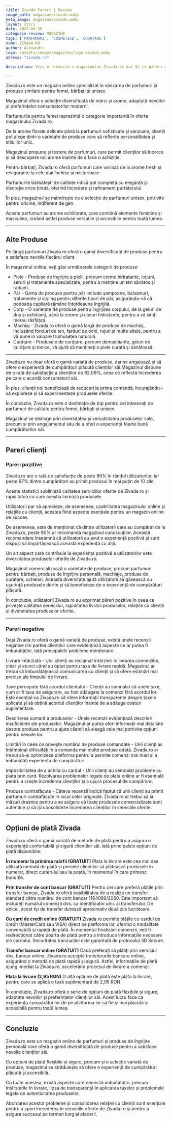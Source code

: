 ```yaml
---
title: Zivada Pareri | Review 
image_path: magazine/zivada.webp
meta_image: magazine/zivada.webp
layout: stiri
date: 2023-04-30
categorie-review: MAGAZINE
tags: ['PARFUMURI', 'COSMETICE', 'CURAȚARE']
nume: ZIVADA.RO
author: Alexandru
logo: /assets/images/magazine/logo-zivada.webp
adresa: "zivada.ro"

description: Vezi o recenzie a magazinului Zivada.ro dar Și ce păreri au clienții despre platformă, produse și comenzi.

---
```


<span class="drop-caps">Z</span>ivada.ro este un magazin online specializat în vânzarea de parfumuri și produse similare pentru femei, bărbați și unisex. 

Magazinul oferă o selecție diversificată de mărci și arome, adaptată nevoilor și preferințelor consumatorilor moderni.

Parfumurile pentru femei reprezintă o categorie importantă în oferta magazinului Zivada.ro. 

De la arome florale delicate până la parfumuri sofisticate și senzuale, clienții pot alege dintr-o varietate de produse care să reflecte personalitatea și stilul lor unic.

Magazinul propune și testere de parfumuri, care permit clienților să încerce și să descopere noi arome înainte de a face o achiziție.

Pentru bărbați, Zivada.ro oferă parfumuri care variază de la arome fresh și revigorante la cele mai închise și misterioase.

Parfumurile bărbătești de calitate ridică pot completa cu eleganță și discreție orice ținută, oferind încredere și rafinament purtătorului.

În plus, magazinul se mândrește cu o selecție de parfumuri unisex, potrivite pentru oricine, indiferent de gen. 

Aceste parfumuri au arome echilibrate, care combină elemente feminine și masculine, creând astfel produse versatile și accesibile pentru toată lumea.

---
## Alte Produse

Pe lângă parfumuri Zivada.ro oferă o gamă diversificată de produse pentru a satisface nevoile fiecărui client. 

În magazinul online, veți găsi următoarele categorii de produse:

- Piele - Produse de îngrijire a pielii, precum creme hidratante, loțiuni, seruri și tratamente specializate, pentru a menține un ten sănătos și radiant.
- Păr - Gama de produse pentru păr include șampoane, balsamuri, tratamente și styling pentru diferite tipuri de păr, asigurându-vă că podoaba capilară rămâne întotdeauna îngrijită.
- Corp - O varietate de produse pentru îngrijirea corpului, de la geluri de duș și exfolianți, până la creme și uleiuri hidratante, pentru a vă simți mereu răsfățați.
- Machiaj - Zivada.ro oferă o gamă largă de produse de machiaj, incluzând fonduri de ten, farduri de ochi, rujuri și multe altele, pentru a vă pune în valoare frumusețea naturală.
- Curățare - Produsele de curățare, precum demachiante, geluri de curățare și tonice, vă ajută să mențineți o piele curată și sănătoasă.

---

Zivada.ro nu doar oferă o gamă variată de produse, dar se angajează și să ofere o experiență de cumpărături plăcută clienților săi.Magazinul dispune de o rată de satisfacție a clienților de 92.09%, ceea ce reflectă încrederea pe care o acordă consumatorii săi. 

În plus, clienții noi beneficiază de reduceri la prima comandă, încurajându-i să exploreze și să experimenteze produsele oferite.

În concluzie, Zivada.ro este o destinație de top pentru cei interesați de parfumuri de calitate pentru femei, bărbați și unisex. 

Magazinul se distinge prin diversitatea și versatilitatea produselor sale, precum și prin angajamentul său de a oferi o experiență foarte bună cumpărătorilor săi. 

---
## Pareri clienți

### Pareri pozitive

Zivada.ro are o rată de satisfacție de peste 90% în rândul utilizatorilor, iar peste 97% dintre cumpărători au primit produsul în mai puțin de 10 zile. 

Aceste statistici subliniază calitatea serviciilor oferite de Zivada.ro și rapiditatea cu care aceștia livrează produsele.

<div class="pareri-poz" markdown="1">

Utilizatorii par să aprecieze, de asemenea, uzabilitatea magazinului online și relațiile cu clienții, acestea fiind aspecte esențiale pentru un magazin online de succes. 

De asemenea, este de menționat că dintre utilizatorii care au cumpărat de la Zivada.ro, peste 90% ar recomanda magazinul cunoscuților. Această recomandare înseamnă că utilizatorii au avut o experiență pozitivă și sunt dispuși să împărtășească această experiență cu alții.

Un alt aspect care contribuie la experiența pozitivă a utilizatorilor este diversitatea produselor oferite de Zivada.ro. 

Magazinul comercializează o varietate de produse, precum parfumuri pentru bărbați, produse de îngrijire personală, machiaje, produse de curățare, ochelari. Această diversitate ajută utilizatorii să găsească cu ușurință produsele dorite și să beneficieze de o experiență de cumpărături plăcută.

</div>

În concluzie, utilizatorii Zivada.ro au exprimat păreri pozitive în ceea ce privește calitatea serviciilor, rapiditatea livrării produselor, relațiile cu clienții și diversitatea produselor oferite. 

---

### Pareri negative

Deși Zivada.ro oferă o gamă variată de produse, există unele recenzii negative din partea clienților care evidențiază aspecte ce ar putea fi îmbunătățite. Iată principalele probleme menționate:

<div class="pareri-neg" markdown="1">

Livrare întârziată - Unii clienți au reclamat întârzieri în livrarea comenzilor, chiar și atunci când au optat pentru taxa de livrare rapidă. Magazinul ar trebui să îmbunătățească comunicarea cu clienții și să ofere estimări mai precise ale timpului de livrare.

Taxe percepute fără acordul clientului - Clienții au semnalat că unele taxe, cum ar fi taxa de asigurare, au fost adăugate la comenzi fără acordul lor. Este esențial ca Zivada.ro să ofere informații transparente despre taxele aplicate și să obțină acordul clienților înainte de a adăuga costuri suplimentare.

Descrierea sumară a produselor - Unele recenzii evidențiază descrieri insuficiente ale produselor. Magazinul ar putea oferi informații mai detaliate despre produse pentru a ajuta clienții să aleagă cele mai potrivite opțiuni pentru nevoile lor.

Limitări în ceea ce privește numărul de produse comandate - Unii clienți au întâmpinat dificultăți în a comanda mai multe produse odată. Zivada.ro ar trebui să-și optimizeze platforma pentru a permite comenzi mai mari și a îmbunătăți experiența de cumpărături.

Imposibilitatea de a achita cu cardul - Unii clienți au semnalat probleme cu plata prin card. Rezolvarea problemelor legate de plata online ar fi esențială pentru a crește încrederea clienților și a ușura procesul de cumpărare.

Produse contrafăcute - Câteva recenzii indică faptul că unii clienți au primit parfumuri contrafăcute în locul celor originale. Zivada.ro ar trebui să ia măsuri drastice pentru a se asigura că toate produsele comercializate sunt autentice și să își consolideze încrederea clienților în serviciile oferite.
</div>

---
## Opțiuni de plată Zivada

Zivada.ro oferă o gamă variată de metode de plată pentru a asigura o experiență confortabilă și sigură clienților săi. Iată principalele opțiuni de plată disponibile:

**În numerar la primirea mărfii (GRATUIT)**
Plata la livrare este cea mai des utilizată metodă de plată și permite clienților să plătească produsele în numerar, direct curierului sau la poștă, în momentul în care primesc bunurile.

**Prin transfer de cont bancar (GRATUIT)**
Pentru cei care preferă plățile prin transfer bancar, Zivada.ro oferă posibilitatea de a realiza un transfer standard către numărul de cont bancar 1164066/2060. Este important să includeți numărul comenzii dvs. ca identificator unic al transferului. De obicei, acest tip de transfer durează aproximativ două zile lucrătoare.

**Cu card de credit online (GRATUIT)**
Zivada.ro permite plățile cu cardul de credit (MasterCard sau VISA) direct pe platforma lor, oferind o modalitate convenabilă și rapidă de plată. În momentul finalizării comenzii, veți fi redirecționat către poarta de plată pentru a introduce informațiile necesare ale cardului. Securitatea tranzacției este garantată de protocolul 3D Secure.

**Transfer bancar online (GRATUIT)**
Dacă preferați să plătiți prin serviciul dvs. bancar online, Zivada.ro acceptă transferurile bancare online, asigurând o metodă de plată rapidă și sigură. Astfel, informațiile de plată ajung imediat la Zivada.ro, accelerând procesul de livrare a comenzii.

**Plata la livrare (2,95 RON)**
O altă opțiune de plată este plata la livrare, pentru care se aplică o taxă suplimentară de 2,95 RON.

În concluzie, Zivada.ro oferă o serie de opțiuni de plată flexibile și sigure, adaptate nevoilor și preferințelor clienților săi. Acest lucru face ca experiența cumpărăturilor de pe platforma lor să fie și mai plăcută și accesibilă pentru toată lumea.

---
## Concluzie

Zivada.ro este un magazin online de parfumuri și produse de îngrijire personală care oferă o gamă diversificată de produse pentru a satisface nevoile clienților săi.

Cu opțiuni de plată flexibile și sigure, precum și o selecție variată de produse, magazinul se străduiește să ofere o experiență de cumpărături plăcută și accesibilă.

Cu toate acestea, există aspecte care necesită îmbunătățiri, precum întârzierile în livrare, lipsa de transparență în aplicarea taxelor și problemele legate de autenticitatea produselor. 

Abordarea acestor probleme și consolidarea relației cu clienții sunt esențiale pentru a spori încrederea în serviciile oferite de Zivada.ro și pentru a asigura succesul pe termen lung al afacerii.